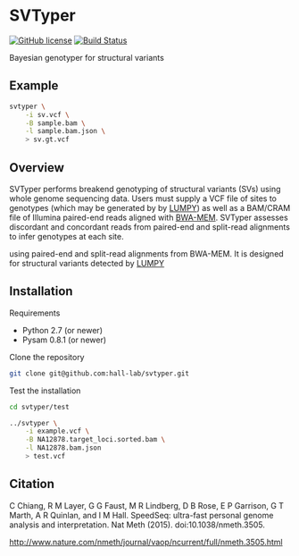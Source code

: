 SVTyper
=======
[![GitHub license](https://img.shields.io/badge/license-MIT-blue.svg)](https://raw.githubusercontent.com/hall-lab/svtyper/master/LICENSE)
[![Build Status](https://travis-ci.org/hall-lab/svtyper.svg?branch=master)](https://travis-ci.org/hall-lab/svtyper)

Bayesian genotyper for structural variants

## Example

```sh
svtyper \
    -i sv.vcf \
    -B sample.bam \
    -l sample.bam.json \
    > sv.gt.vcf
```

## Overview

SVTyper performs breakend genotyping of structural variants (SVs) using whole genome sequencing data. Users must supply a VCF file of sites to genotypes (which may be generated by by [LUMPY](https://github.com/arq5x/lumpy-sv)) as well as a BAM/CRAM file of Illumina paired-end reads aligned with [BWA-MEM](https://github.com/lh3/bwa). SVTyper assesses discordant and concordant reads from paired-end and split-read alignments to infer genotypes at each site.

 using paired-end and split-read alignments from BWA-MEM. It is designed for structural variants detected by [LUMPY](https://github.com/arq5x/lumpy-sv) 

## Installation

Requirements
- Python 2.7 (or newer)
- Pysam 0.8.1 (or newer)

Clone the repository
```sh
git clone git@github.com:hall-lab/svtyper.git
```

Test the installation
```sh
cd svtyper/test

../svtyper \
    -i example.vcf \
    -B NA12878.target_loci.sorted.bam \
    -l NA12878.bam.json
    > test.vcf
```

## Citation

C Chiang, R M Layer, G G Faust, M R Lindberg, D B Rose, E P Garrison, G T Marth, A R Quinlan, and I M Hall. SpeedSeq: ultra-fast personal genome analysis and interpretation. Nat Meth (2015). doi:10.1038/nmeth.3505.

http://www.nature.com/nmeth/journal/vaop/ncurrent/full/nmeth.3505.html

